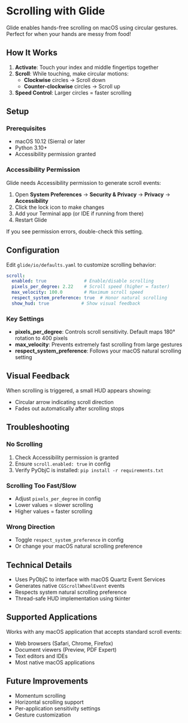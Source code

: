 # Scrolling with Glide

Glide enables hands-free scrolling on macOS using circular gestures. Perfect for when your hands are messy from food!

## How It Works

1. **Activate**: Touch your index and middle fingertips together
2. **Scroll**: While touching, make circular motions:
   - **Clockwise** circles → Scroll down
   - **Counter-clockwise** circles → Scroll up
3. **Speed Control**: Larger circles = faster scrolling

## Setup

### Prerequisites
- macOS 10.12 (Sierra) or later
- Python 3.10+
- Accessibility permission granted

### Accessibility Permission

Glide needs Accessibility permission to generate scroll events:

1. Open **System Preferences** → **Security & Privacy** → **Privacy** → **Accessibility**
2. Click the lock icon to make changes
3. Add your Terminal app (or IDE if running from there)
4. Restart Glide

If you see permission errors, double-check this setting.

## Configuration

Edit `glide/io/defaults.yaml` to customize scrolling behavior:

```yaml
scroll:
  enabled: true              # Enable/disable scrolling
  pixels_per_degree: 2.22    # Scroll speed (higher = faster)
  max_velocity: 100.0        # Maximum scroll speed
  respect_system_preference: true  # Honor natural scrolling
  show_hud: true            # Show visual feedback
```

### Key Settings

- **pixels_per_degree**: Controls scroll sensitivity. Default maps 180° rotation to 400 pixels
- **max_velocity**: Prevents extremely fast scrolling from large gestures
- **respect_system_preference**: Follows your macOS natural scrolling setting

## Visual Feedback

When scrolling is triggered, a small HUD appears showing:
- Circular arrow indicating scroll direction
- Fades out automatically after scrolling stops

## Troubleshooting

### No Scrolling
1. Check Accessibility permission is granted
2. Ensure `scroll.enabled: true` in config
3. Verify PyObjC is installed: `pip install -r requirements.txt`

### Scrolling Too Fast/Slow
- Adjust `pixels_per_degree` in config
- Lower values = slower scrolling
- Higher values = faster scrolling

### Wrong Direction
- Toggle `respect_system_preference` in config
- Or change your macOS natural scrolling preference

## Technical Details

- Uses PyObjC to interface with macOS Quartz Event Services
- Generates native `CGScrollWheelEvent` events
- Respects system natural scrolling preference
- Thread-safe HUD implementation using tkinter

## Supported Applications

Works with any macOS application that accepts standard scroll events:
- Web browsers (Safari, Chrome, Firefox)
- Document viewers (Preview, PDF Expert)
- Text editors and IDEs
- Most native macOS applications

## Future Improvements

- Momentum scrolling
- Horizontal scrolling support
- Per-application sensitivity settings
- Gesture customization